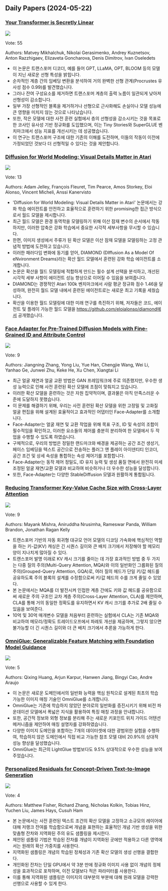 ## Daily Papers (2024-05-22)

### [Your Transformer is Secretly Linear](https://arxiv.org/abs/2405.12250)

![](https://cdn-thumbnails.huggingface.co/social-thumbnails/papers/2405.12250.png)

Vote: 55

Authors: Matvey Mikhalchuk, Nikolai Gerasimenko, Andrey Kuznetsov, Anton Razzhigaev, Elizaveta Goncharova, Denis Dimitrov, Ivan Oseledets

- 이 논문은 트랜스포머 디코더, 예를 들어 GPT, LLaMA, OPT, BLOOM 등의 모델이 지닌 새로운 선형 특성을 밝힙니다.
- 순차적인 계층 간의 임베딩 변환을 분석하여 거의 완벽한 선형 관계(Procrustes 유사성 점수 0.99)를 발견했습니다.
- 그러나 잔여 구성요소를 제거하면 트랜스포머 계층의 출력 노름이 일관되게 낮아져 선형성이 감소합니다.
- 일부 가장 선형적인 블록을 제거하거나 선형으로 근사화해도 손실이나 모델 성능에 큰 영향을 미치지 않는 것으로 나타났습니다.
- 또한, 작은 모델에 대한 사전 훈련 실험에서 층의 선형성을 감소시키는 것을 목표로 한 코사인 유사성 기반 정규화를 도입했으며, 이는 Tiny Stories와 SuperGLUE 벤치마크에서 성능 지표를 개선시키는 데 성공했습니다.
- 이 연구는 트랜스포머 구조에 대한 기존의 이해를 도전하며, 이들의 작동이 이전에 가정되었던 것보다 더 선형적일 수 있다는 것을 제안합니다.

### [Diffusion for World Modeling: Visual Details Matter in Atari](https://arxiv.org/abs/2405.12399)

![](https://cdn-thumbnails.huggingface.co/social-thumbnails/papers/2405.12399.png)

Vote: 13

Authors: Adam Jelley, François Fleuret, Tim Pearce, Amos Storkey, Eloi Alonso, Vincent Micheli, Anssi Kanervisto

- 'Diffusion for World Modeling: Visual Details Matter in Atari' 논문에서는 강화 학습 에이전트를 안전하고 효율적으로 훈련하기 위한 promising한 접근 방식으로서 월드 모델을 제시합니다.
- 최근 월드 모델은 환경 동역학을 모델링하기 위해 이산 잠재 변수의 순서에서 작동하지만, 이러한 압축은 강화 학습에서 중요한 시각적 세부사항을 무시할 수 있습니다.
- 한편, 이미지 생성에서 주류가 된 확산 모델은 이산 잠재 모델을 모델링하는 고정 관념적 방법에 도전하고 있습니다.
- 이러한 패러다임 변화에 동기를 얻어, DIAMOND (DIffusion As a Model Of eNvironment Dreams)라는 확산 월드 모델에서 훈련된 강화 학습 에이전트를 소개합니다.
- 논문은 확산을 월드 모델링에 적합하게 만드는 필수 설계 선택을 분석하고, 개선된 시각적 세부 사항이 에이전트 성능 향상으로 이어질 수 있음을 보여줍니다.
- DIAMOND는 경쟁적인 Atari 100k 벤치마크에서 사람 평균 정규화 점수 1.46을 달성하여, 완전히 월드 모델 내에서 훈련된 에이전트로는 새로운 최고 기록을 세웠습니다.
- 확산을 이용한 월드 모델링에 대한 미래 연구를 촉진하기 위해, 저자들은 코드, 에이전트 및 플레이 가능한 월드 모델을 https://github.com/eloialonso/diamond에서 공개했습니다.

### [Face Adapter for Pre-Trained Diffusion Models with Fine-Grained ID and Attribute Control](https://arxiv.org/abs/2405.12970)

![](https://cdn-thumbnails.huggingface.co/social-thumbnails/papers/2405.12970.png)

Vote: 9

Authors: Jiangning Zhang, Yong Liu, Yue Han, Chengjie Wang, Wei Li, Yanhao Ge, Junwei Zhu, Keke He, Xu Chen, Xiangtai Li

- 최근 얼굴 재연과 얼굴 교환 방법은 GAN 프레임워크에 주로 의존했지만, 우수한 생성 능력으로 인해 사전 훈련된 확산 모델에 초점이 맞춰지고 있습니다.
- 이러한 확산 모델을 훈련하는 것은 자원 집약적이며, 결과물은 아직 만족스러운 수준에 도달하지 못했습니다.
- 이 문제를 해결하기 위해, 우리는 사전 훈련된 확산 모델을 위한 고정밀 및 고화질 얼굴 편집을 위해 설계된 효율적이고 효과적인 어댑터인 Face-Adapter를 소개합니다.
- Face-Adapter는 얼굴 재연 및 교환 작업을 위해 목표 구조, ID 및 속성의 조합이 필수적임을 확인하고, 이러한 요소들의 제어를 충분히 분리하여 한 모델에서 두 작업을 수행할 수 있도록 하였습니다.
- 구체적으로, 우리의 방법은 정밀한 랜드마크와 배경을 제공하는 공간 조건 생성기, 페이스 임베딩을 텍스트 공간으로 전송하는 플러그 앤 플레이 아이덴티티 인코더, 공간 조건 및 상세 속성을 통합하는 속성 제어기를 포함합니다.
- Face-Adapter는 동작 제어 정밀도, ID 유지 능력 및 생성 품질 면에서 완전히 미세 조정된 얼굴 재연/교환 모델과 비교하여 비슷하거나 더 우수한 성능을 달성합니다.
- 또한, Face-Adapter는 다양한 StableDiffusion 모델과 원활하게 통합됩니다.

### [Reducing Transformer Key-Value Cache Size with Cross-Layer Attention](https://arxiv.org/abs/2405.12981)

![](https://cdn-thumbnails.huggingface.co/social-thumbnails/papers/2405.12981.png)

Vote: 9

Authors: Mayank Mishra, Aniruddha Nrusimha, Rameswar Panda, William Brandon, Jonathan Ragan Kelly

- 트랜스포머 기반의 자동 회귀형 대규모 언어 모델의 디코딩 가속화에 핵심적인 역할을 하는 키-값(KV) 캐싱은 긴 시퀀스 길이와 큰 배치 크기에서 저장해야 할 메모리 양이 지나치게 많아질 수 있다.
- 트랜스포머 발명 이래로 KV 캐시 크기를 줄이는 데 가장 효과적인 방법 중 두 가지는 다중 질의 주의(Multi-Query Attention, MQA)와 이의 일반화인 그룹화된 질의 주의(Grouped-Query Attention, GQA)로, 여러 질의 헤드가 단일 키/값 헤드를 공유하도록 주의 블록의 설계를 수정함으로써 키/값 헤드의 수를 크게 줄일 수 있었다.
- 본 논문에서는 MQA를 더 발전시켜 인접한 계층 간에도 키와 값 헤드를 공유함으로써 새로운 주의 구조인 교차 계층 주의(Cross-Layer Attention, CLA)를 제안하며, CLA를 통해 거의 동일한 정확도를 유지하면서 KV 캐시 크기를 추가로 2배 줄일 수 있음을 보여준다.
- 10억 및 30억 매개변수 모델을 처음부터 훈련하는 실험에서 CLA는 기존 MQA와 비교하여 메모리/정확도 트레이드오프에서 파레토 개선을 제공하며, 그렇지 않으면 불가능할 더 긴 시퀀스 길이와 더 큰 배치 크기에서 추론을 가능하게 한다.

### [OmniGlue: Generalizable Feature Matching with Foundation Model Guidance](https://arxiv.org/abs/2405.12979)

![](https://cdn-thumbnails.huggingface.co/social-thumbnails/papers/2405.12979.png)

Vote: 5

Authors: Qixing Huang, Arjun Karpur, Hanwen Jiang, Bingyi Cao, Andre Araujo

- 이 논문은 새로운 도메인에서의 일반화 능력을 핵심 원칙으로 설계된 최초의 학습 가능한 이미지 매칭 기술인 OmniGlue를 소개합니다.
- OmniGlue는 기존에 학습하지 않았던 분야로의 일반화를 증진시키기 위해 비전 파운데이션 모델에서 폭넓은 지식을 활용하여 특징 매칭 과정을 안내합니다.
- 또한, 공간적 정보와 외형 정보를 분리해 주는 새로운 키포인트 위치 가이드 어텐션 메커니즘을 제안하여 매칭 설명자를 강화하였습니다.
- 다양한 이미지 도메인을 포함하는 7개의 데이터셋에 대한 광범위한 실험을 수행하여, 학습하지 않은 도메인에서 직접 비교 가능한 참조 모델 대비 20.9%의 상대적 성능 향상을 달성했습니다.
- OmniGlue는 최근의 LightGlue 방법보다도 9.5% 상대적으로 우수한 성능을 보여주었습니다.

### [Personalized Residuals for Concept-Driven Text-to-Image Generation](https://arxiv.org/abs/2405.12978)

![](https://cdn-thumbnails.huggingface.co/social-thumbnails/papers/2405.12978.png)

Vote: 4

Authors: Matthew Fisher, Richard Zhang, Nicholas Kolkin, Tobias Hinz, Yuchen Liu, James Hays, Cusuh Ham

- 본 논문에서는 사전 훈련된 텍스트 조건의 확산 모델을 고정하고 소규모의 레이어에 대해 저랭크 잔여를 학습함으로써 개념을 표현하는 효율적인 개념 기반 생성을 위한 맞춤형 잔차와 지역화된 주의 유도 샘플링을 제시한다.
- 제안된 샘플링 기법은 학습된 잔차를 개념이 지역화된 곳에만 적용하고 다른 영역에서는 원래의 확산 가중치를 사용한다.
- 지역화된 샘플링은 개념의 학습된 정체성과 기존 확산 모델의 생성 선행을 결합한다.
- 개인화된 잔차는 단일 GPU에서 약 3분 만에 정규화 이미지 사용 없이 개념의 정체성을 효과적으로 포착하며, 이전 모델보다 적은 파라미터를 사용한다.
- 이를 통해 지역화된 샘플링은 이미지의 대부분의 부분에 대해 원래 모델을 강력한 선행으로 사용할 수 있게 한다.

